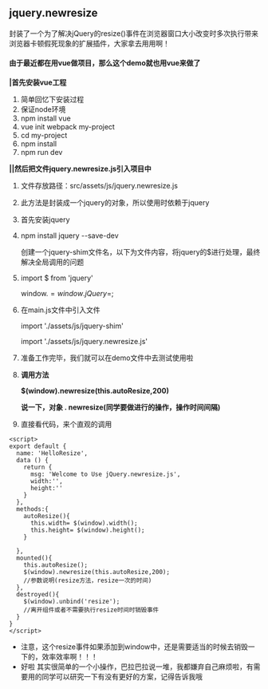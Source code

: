 ## jquery.newresize ##
封装了一个为了解决jQuery的resize()事件在浏览器窗口大小改变时多次执行带来浏览器卡顿假死现象的扩展插件，大家拿去用用啊！
#### 由于最近都在用vue做项目，那么这个demo就也用vue来做了 ##

**|首先安装vue工程**  

 1. 简单回忆下安装过程      
 2. 保证node环境        
 3. npm install vue
 4. vue init webpack my-project
 5. cd my-project     
 6. npm install       
 7. npm run dev

**||然后把文件jquery.newresize.js引入项目中**

 1. 文件存放路径：src/assets/js/jquery.newresize.js

 2. 此方法是封装成一个jquery的对象，所以使用时依赖于jquery

 3. 首先安装jquery
 4. npm install jquery --save-dev  

    创建一个jquery-shim文件名，以下为文件内容，将jquery的$进行处理，最终解决全局调用的问题
 5. import $ from 'jquery'  

    window.$=window.jQuery=$;
 6. 在main.js文件中引入文件  

    import './assets/js/jquery-shim'  
    
    import './assets/js/jquery.newresize.js'
 7. 准备工作完毕，我们就可以在demo文件中去测试使用啦
    
 8. **调用方法**  

    **$(window).newresize(this.autoResize,200)**  
    
    **说一下，对象 . newresize(同学要做进行的操作，操作时间间隔)**
  
 9. 直接看代码，来个直观的调用

```
<script>
export default {
  name: 'HelloResize',
  data () {
    return {
      msg: 'Welcome to Use jQuery.newresize.js',
      width:'',
      height:''
    }
  },
  methods:{
    autoResize(){
      this.width= $(window).width();
      this.height= $(window).height();
    } 

  },
  mounted(){
    this.autoResize();
    $(window).newresize(this.autoResize,200);
    //参数说明(resize方法，resize一次的时间)
  },
  destroyed(){
    $(window).unbind('resize');
    //离开组件或者不需要执行resize时间时销毁事件
  }
}
</script>
```

 - 注意，这个resize事件如果添加到window中，还是需要适当的时候去销毁一下的，效率效率啊！！！
 - 好啦 其实很简单的一个小操作，巴拉巴拉说一堆，我都嫌弃自己麻烦啦，有需要用的同学可以研究一下有没有更好的方案，记得告诉我哦

     


